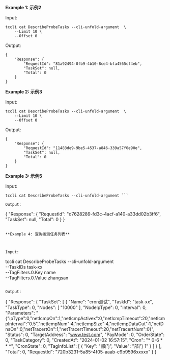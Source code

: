 **Example 1: 示例2**



Input: 

```
tccli cat DescribeProbeTasks --cli-unfold-argument  \
    --Limit 10 \
    --Offset 0
```

Output: 
```
{
    "Response": {
        "RequestId": "81a92494-0fb9-4b10-8ce4-bfa4565cf4eb",
        "TaskSet": null,
        "Total": 0
    }
}
```

**Example 2: 示例3**



Input: 

```
tccli cat DescribeProbeTasks --cli-unfold-argument  \
    --Limit 10 \
    --Offset 0
```

Output: 
```
{
    "Response": {
        "RequestId": "11483de9-9be5-4537-a846-339a57f0e90e",
        "TaskSet": null,
        "Total": 0
    }
}
```

**Example 3: 示例5**



Input: 

```
tccli cat DescribeProbeTasks --cli-unfold-argument ```

Output: 
```
{
    "Response": {
        "RequestId": "d7628289-fd3c-4acf-a140-a33dd02b3ff6",
        "TaskSet": null,
        "Total": 0
    }
}
```

**Example 4: 查询拨测任务列表**



Input: 

```
tccli cat DescribeProbeTasks --cli-unfold-argument  \
    --TaskIDs task-xx \
    --TagFilters.0.Key name \
    --TagFilters.0.Value zhangsan
```

Output: 
```
{
    "Response": {
        "TaskSet": [
            {
                "Name": "cron测试",
                "TaskId": "task-xx",
                "TaskType": 0,
                "Nodes": [
                    "10000"
                ],
                "NodeIpType": 0,
                "Interval": 0,
                "Parameters": "{\"ipType\":0,\"netIcmpOn\":1,\"netIcmpActivex\":0,\"netIcmpTimeout\":20,\"netIcmpInterval\":\"0.5\",\"netIcmpNum\":4,\"netIcmpSize\":4,\"netIcmpDataCut\":1,\"netDnsOn\":0,\"netTracertOn\":1,\"netTracertTimeout\":20,\"netTracertNum\":0}",
                "Status": 0,
                "TargetAddress": "www.test.com",
                "PayMode": 0,
                "OrderState": 0,
                "TaskCategory": 0,
                "CreatedAt": "2024-01-02 16:57:15",
                "Cron": "* 0-6 * * *",
                "CronState": 0,
                "TagInfoList": [
                    {
                        "Key": "部门",
                        "Value": "部门 1"
                    }
                ]
            }
        ],
        "Total": 0,
        "RequestId": "720b3231-5a85-4f05-aaab-c9b9596xxxxx"
    }
}
```

